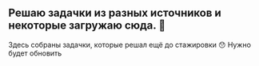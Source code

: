 ## Решаю задачки из разных источников и некоторые загружаю сюда. :ghost:
Здесь собраны задачки, которые решал ещё до стажировки :hushed:
Нужно будет обновить
